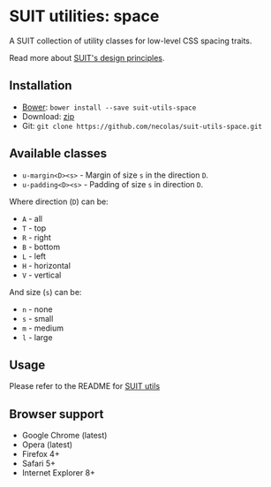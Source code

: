 # SUIT utilities: space

A SUIT collection of utility classes for low-level CSS spacing traits.

Read more about [SUIT's design principles](https://github.com/necolas/suit/).

## Installation

* [Bower](http://bower.io/): `bower install --save suit-utils-space`
* Download: [zip](https://github.com/necolas/suit-utils-space/zipball/master)
* Git: `git clone https://github.com/necolas/suit-utils-space.git`

## Available classes

* `u-margin<D><s>` - Margin of size `s` in the direction `D`.
* `u-padding<D><s>` - Padding of size `s` in direction `D`.

Where direction (`D`) can be:

* `A` - all
* `T` - top
* `R` - right
* `B` - bottom
* `L` - left
* `H` - horizontal
* `V` - vertical

And size (`s`) can be:

* `n` - none
* `s` - small
* `m` - medium
* `l` - large

## Usage

Please refer to the README for [SUIT utils](https://github.com/necolas/suit-utils/)

## Browser support

* Google Chrome (latest)
* Opera (latest)
* Firefox 4+
* Safari 5+
* Internet Explorer 8+
